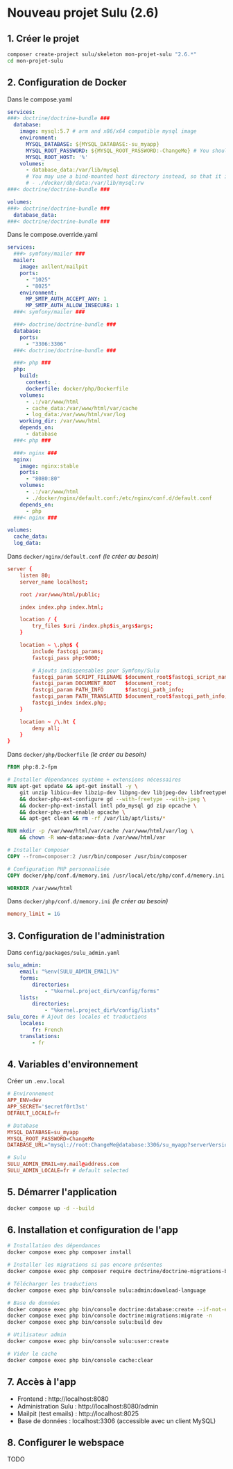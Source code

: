# Nouveau projet Sulu (2.6)

## 1. Créer le projet

```Bash
composer create-project sulu/skeleton mon-projet-sulu "2.6.*"
cd mon-projet-sulu
```



## 2. Configuration de Docker

Dans le compose.yaml
```YAML
services:
###> doctrine/doctrine-bundle ###
  database:
    image: mysql:5.7 # arm and x86/x64 compatible mysql image
    environment:
      MYSQL_DATABASE: ${MYSQL_DATABASE:-su_myapp}
      MYSQL_ROOT_PASSWORD: ${MYSQL_ROOT_PASSWORD:-ChangeMe} # You should definitely change the password in production
      MYSQL_ROOT_HOST: '%'
    volumes:
      - database_data:/var/lib/mysql
      # You may use a bind-mounted host directory instead, so that it is harder to accidentally remove the volume and lose all your data!
      # - ./docker/db/data:/var/lib/mysql:rw
###< doctrine/doctrine-bundle ###

volumes:
###> doctrine/doctrine-bundle ###
  database_data:
###< doctrine/doctrine-bundle ###
```

Dans le compose.override.yaml
```YAML
services:
  ###> symfony/mailer ###
  mailer:
    image: axllent/mailpit
    ports:
      - "1025"
      - "8025"
    environment:
      MP_SMTP_AUTH_ACCEPT_ANY: 1
      MP_SMTP_AUTH_ALLOW_INSECURE: 1
  ###< symfony/mailer ###

  ###> doctrine/doctrine-bundle ###
  database:
    ports:
      - "3306:3306"
  ###< doctrine/doctrine-bundle ###

  ###> php ###
  php:
    build:
      context: .
      dockerfile: docker/php/Dockerfile
    volumes:
      - .:/var/www/html
      - cache_data:/var/www/html/var/cache
      - log_data:/var/www/html/var/log
    working_dir: /var/www/html
    depends_on:
      - database
  ###< php ###

  ###> nginx ###
  nginx:
    image: nginx:stable
    ports:
      - "8080:80"
    volumes:
      - .:/var/www/html
      - ./docker/nginx/default.conf:/etc/nginx/conf.d/default.conf
    depends_on:
      - php
  ###< nginx ###

volumes:
  cache_data:
  log_data:
```

Dans `docker/nginx/default.conf` _(le créer au besoin)_
```conf
server {
    listen 80;
    server_name localhost;

    root /var/www/html/public;

    index index.php index.html;

    location / {
        try_files $uri /index.php$is_args$args;
    }

    location ~ \.php$ {
        include fastcgi_params;
        fastcgi_pass php:9000;

        # Ajouts indispensables pour Symfony/Sulu
        fastcgi_param SCRIPT_FILENAME $document_root$fastcgi_script_name;
        fastcgi_param DOCUMENT_ROOT   $document_root;
        fastcgi_param PATH_INFO       $fastcgi_path_info;
        fastcgi_param PATH_TRANSLATED $document_root$fastcgi_path_info;
        fastcgi_index index.php;
    }

    location ~ /\.ht {
        deny all;
    }
}
```

Dans `docker/php/Dockerfile` _(le créer au besoin)_
```Dockerfile
FROM php:8.2-fpm

# Installer dépendances système + extensions nécessaires
RUN apt-get update && apt-get install -y \
    git unzip libicu-dev libzip-dev libpng-dev libjpeg-dev libfreetype6-dev libonig-dev \
    && docker-php-ext-configure gd --with-freetype --with-jpeg \
    && docker-php-ext-install intl pdo_mysql gd zip opcache \
    && docker-php-ext-enable opcache \
    && apt-get clean && rm -rf /var/lib/apt/lists/*

RUN mkdir -p /var/www/html/var/cache /var/www/html/var/log \
    && chown -R www-data:www-data /var/www/html/var

# Installer Composer
COPY --from=composer:2 /usr/bin/composer /usr/bin/composer

# Configuration PHP personnalisée
COPY docker/php/conf.d/memory.ini /usr/local/etc/php/conf.d/memory.ini

WORKDIR /var/www/html
```

Dans `docker/php/conf.d/memory.ini` _(le créer au besoin)_
```ini
memory_limit = 1G
```



## 3. Configuration de l'administration

Dans `config/packages/sulu_admin.yaml`
```YAML
sulu_admin:
    email: "%env(SULU_ADMIN_EMAIL)%"
    forms:
        directories:
            - "%kernel.project_dir%/config/forms"
    lists:
        directories:
            - "%kernel.project_dir%/config/lists"
sulu_core: # Ajout des locales et traductions
    locales:
        fr: French
    translations:
        - fr
```



## 4. Variables d'environnement

Créer un `.env.local`
```conf
# Environnement
APP_ENV=dev
APP_SECRET='$ecretf0rt3st'
DEFAULT_LOCALE=fr

# Database
MYSQL_DATABASE=su_myapp
MYSQL_ROOT_PASSWORD=ChangeMe
DATABASE_URL="mysql://root:ChangeMe@database:3306/su_myapp?serverVersion=5.7&charset=utf8mb4"

# Sulu
SULU_ADMIN_EMAIL=my.mail@address.com
SULU_ADMIN_LOCALE=fr # default selected
```



## 5. Démarrer l'application

```Bash
docker compose up -d --build
```



## 6. Installation et configuration de l'app

```Bash
# Installation des dépendances
docker compose exec php composer install

# Installer les migrations si pas encore présentes
docker compose exec php composer require doctrine/doctrine-migrations-bundle

# Télécharger les traductions
docker compose exec php bin/console sulu:admin:download-language

# Base de données
docker compose exec php bin/console doctrine:database:create --if-not-exists
docker compose exec php bin/console doctrine:migrations:migrate -n
docker compose exec php bin/console sulu:build dev

# Utilisateur admin
docker compose exec php bin/console sulu:user:create

# Vider le cache
docker compose exec php bin/console cache:clear
```



## 7. Accès à l'app

* Frontend : http://localhost:8080
* Administration Sulu : http://localhost:8080/admin
* Mailpit (test emails) : http://localhost:8025
* Base de données : localhost:3306 (accessible avec un client MySQL)



## 8. Configurer le webspace

TODO
